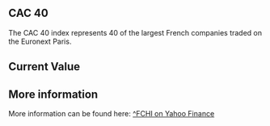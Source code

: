 ## CAC 40

The CAC 40 index represents 40 of the largest French companies traded on the Euronext Paris.

## Current Value

<Topic topic="finance/stock-exchange/index/FCHI" decimals="2" unit="points"/>

## More information

More information can be found here: [^FCHI on Yahoo Finance](https://finance.yahoo.com/quote/^FCHI/)
